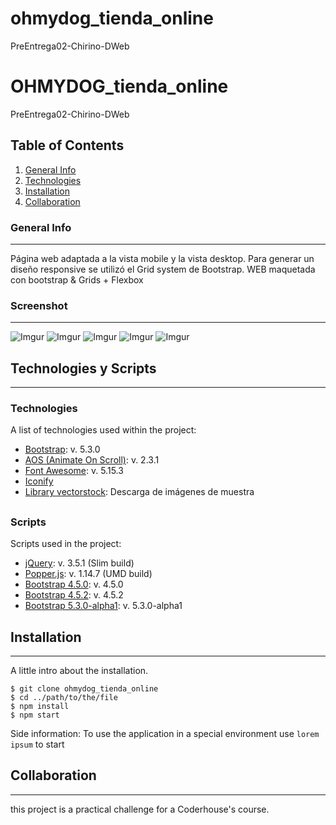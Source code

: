 # ohmydog_tienda_online
PreEntrega02-Chirino-DWeb

# OHMYDOG_tienda_online
PreEntrega02-Chirino-DWeb

## Table of Contents
1. [General Info](#general-info)
2. [Technologies](#technologies)
3. [Installation](#installation)
4. [Collaboration](#collaboration)
 
### General Info
***
Página web adaptada a la vista mobile y la vista desktop. Para generar un diseño responsive se utilizó el Grid system de Bootstrap. WEB maquetada con bootstrap & Grids + Flexbox



### Screenshot
***
![Imgur](https://i.imgur.com/eoxGh9K.png)
![Imgur](https://i.imgur.com/Ty7IveL.png)
![Imgur](https://i.imgur.com/FAT8xFP.png)
![Imgur](https://i.imgur.com/nioMwcD.png)
![Imgur](https://i.imgur.com/kFRu39o.png)


## Technologies y Scripts
***
  ### Technologies

A list of technologies used within the project:
* [Bootstrap](https://getbootstrap.com/): v. 5.3.0 
* [AOS (Animate On Scroll)](https://michalsnik.github.io/aos/): v. 2.3.1
* [Font Awesome](https://fontawesome.com/): v. 5.15.3
* [Iconify](https://code.iconify.design/iconify.min.js)
* [Library vectorstock](https://www.vectorstock.com/): Descarga de imágenes de muestra

##
 ### Scripts

Scripts used in the project:
* [jQuery](https://code.jquery.com/jquery-3.5.1.slim.min.js): v. 3.5.1 (Slim build)
* [Popper.js](https://cdn.jsdelivr.net/npm/@popperjs/core@1.14.7/dist/umd/popper.min.js): v. 1.14.7 (UMD build)
* [Bootstrap 4.5.0](https://stackpath.bootstrapcdn.com/bootstrap/4.5.0/js/bootstrap.min.js): v. 4.5.0
* [Bootstrap 4.5.2](https://maxcdn.bootstrapcdn.com/bootstrap/4.5.2/js/bootstrap.min.js): v. 4.5.2
* [Bootstrap 5.3.0-alpha1](https://cdn.jsdelivr.net/npm/bootstrap@5.3.0-alpha1/dist/js/bootstrap.min.js): v. 5.3.0-alpha1
  
## Installation
***
A little intro about the installation. 
```
$ git clone ohmydog_tienda_online
$ cd ../path/to/the/file
$ npm install
$ npm start
```
Side information: To use the application in a special environment use ```lorem ipsum``` to start
## Collaboration
***
this project is a practical challenge for a Coderhouse's course.

